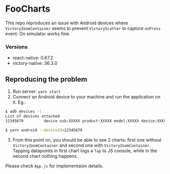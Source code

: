 # FooCharts

This repo reproduces an issue with Android devices where `VictoryZoomContainer` seems to prevent `VictoryScatter` to capture `onPress` event.
On simulator works fine.

### Versions

* react-native: 0.67.2
* victory-native: 36.3.0

## Reproducing the problem

1. Run server: `yarn start`
2. Connect an Android device to your machine and run the application on it. Eg.:
```sh
$ adb devices -l
List of devices attached
12345679         device usb:XXXXX product:XXXXX model:XXXXX device:XXXXX transport_id:2

$ yarn android --deviceId=12345679
```
3. From this point on, you should be able to see 2 charts: first one without `VictoryZoomContainer` and second one with `VictoryZoomContainer`. Tapping datapoints in first chart logs a `Tap` to JS console, while in the second chart nothing happens.

Please check `App.js` for implementaion details.
